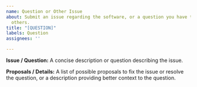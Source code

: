 ```yaml
---
name: Question or Other Issue
about: Submit an issue regarding the software, or a question you have that may affect
  others.
title: "[QUESTION]"
labels: Question
assignees: ''

---
```


**Issue / Question:**
A concise description or question describing the issue.

**Proposals / Details:**
A list of possible proposals to fix the issue or resolve the question, or a description providing better context to the question.
